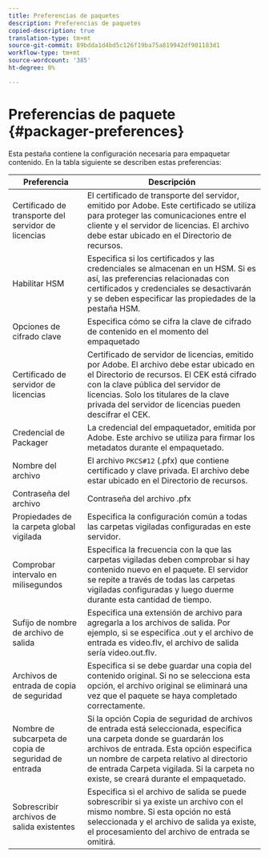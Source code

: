 ```yaml
---
title: Preferencias de paquetes
description: Preferencias de paquetes
copied-description: true
translation-type: tm+mt
source-git-commit: 89bdda1d4bd5c126f19ba75a819942df901183d1
workflow-type: tm+mt
source-wordcount: '385'
ht-degree: 0%

---
```



# Preferencias de paquete {#packager-preferences}

Esta pestaña contiene la configuración necesaria para empaquetar contenido. En la tabla siguiente se describen estas preferencias:

| Preferencia | Descripción |
|--- |--- |
| Certificado de transporte del servidor de licencias | El certificado de transporte del servidor, emitido por Adobe. Este certificado se utiliza para proteger las comunicaciones entre el cliente y el servidor de licencias. El archivo debe estar ubicado en el Directorio de recursos. |
| Habilitar HSM | Especifica si los certificados y las credenciales se almacenan en un HSM. Si es así, las preferencias relacionadas con certificados y credenciales se desactivarán y se deben especificar las propiedades de la pestaña HSM. |
| Opciones de cifrado clave | Especifica cómo se cifra la clave de cifrado de contenido en el momento del empaquetado |
| Certificado de servidor de licencias | Certificado de servidor de licencias, emitido por Adobe. El archivo debe estar ubicado en el Directorio de recursos. El CEK está cifrado con la clave pública del servidor de licencias. Solo los titulares de la clave privada del servidor de licencias pueden descifrar el CEK. |
| Credencial de Packager | La credencial del empaquetador, emitida por Adobe. Este archivo se utiliza para firmar los metadatos durante el empaquetado. |
| Nombre del archivo | El archivo `PKCS#12` (.pfx) que contiene certificado y clave privada. El archivo debe estar ubicado en el Directorio de recursos. |
| Contraseña del archivo | Contraseña del archivo .pfx |
| Propiedades de la carpeta global vigilada | Especifica la configuración común a todas las carpetas vigiladas configuradas en este servidor. |
| Comprobar intervalo en milisegundos | Especifica la frecuencia con la que las carpetas vigiladas deben comprobar si hay contenido nuevo en el paquete. El servidor se repite a través de todas las carpetas vigiladas configuradas y luego duerme durante esta cantidad de tiempo. |
| Sufijo de nombre de archivo de salida | Especifica una extensión de archivo para agregarla a los archivos de salida. Por ejemplo, si se especifica .out y el archivo de entrada es video.flv, el archivo de salida sería video.out.flv. |
| Archivos de entrada de copia de seguridad | Especifica si se debe guardar una copia del contenido original. Si no se selecciona esta opción, el archivo original se eliminará una vez que el paquete se haya completado correctamente. |
| Nombre de subcarpeta de copia de seguridad de entrada | Si la opción Copia de seguridad de archivos de entrada está seleccionada, especifica una carpeta donde se guardarán los archivos de entrada. Esta opción especifica un nombre de carpeta relativo al directorio de entrada Carpeta vigilada. Si la carpeta no existe, se creará durante el empaquetado. |
| Sobrescribir archivos de salida existentes | Especifica si el archivo de salida se puede sobrescribir si ya existe un archivo con el mismo nombre. Si esta opción no está seleccionada y el archivo de salida ya existe, el procesamiento del archivo de entrada se omitirá. |
